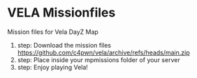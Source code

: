 # VELA Missionfiles
Mission files for Vela DayZ Map

1. step: Download the mission files https://github.com/c4pwn/vela/archive/refs/heads/main.zip 
2. step: Place inside your mpmissions folder of your server
3. step: Enjoy playing Vela!

